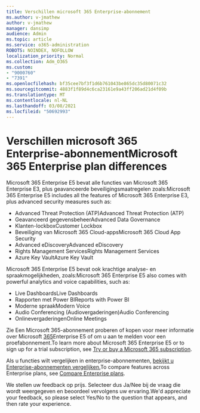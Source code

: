 ```yaml
---
title: Verschillen microsoft 365 Enterprise-abonnement
ms.author: v-jmathew
author: v-jmathew
manager: dansimp
audience: Admin
ms.topic: article
ms.service: o365-administration
ROBOTS: NOINDEX, NOFOLLOW
localization_priority: Normal
ms.collection: Adm_O365
ms.custom:
- "9000760"
- "7391"
ms.openlocfilehash: bf35cee7bf3f1d6b761043be865dc35d80071c32
ms.sourcegitcommit: 4883f1f89d4c6ca23161e9a43ff206ad21d4f09b
ms.translationtype: MT
ms.contentlocale: nl-NL
ms.lasthandoff: 03/08/2021
ms.locfileid: "50692993"
---
```

# <a name="microsoft-365-enterprise-plan-differences"></a><span data-ttu-id="3584d-102">Verschillen microsoft 365 Enterprise-abonnement</span><span class="sxs-lookup"><span data-stu-id="3584d-102">Microsoft 365 Enterprise plan differences</span></span>

<span data-ttu-id="3584d-103">Microsoft 365 Enterprise E5 bevat alle functies van Microsoft 365 Enterprise E3, plus geavanceerde beveiligingsmaatregelen zoals:</span><span class="sxs-lookup"><span data-stu-id="3584d-103">Microsoft 365 Enterprise E5 includes all the features of Microsoft 365 Enterprise E3, plus advanced security measures such as:</span></span>

- <span data-ttu-id="3584d-104">Advanced Threat Protection (ATP)</span><span class="sxs-lookup"><span data-stu-id="3584d-104">Advanced Threat Protection (ATP)</span></span>
- <span data-ttu-id="3584d-105">Geavanceerd gegevensbeheer</span><span class="sxs-lookup"><span data-stu-id="3584d-105">Advanced Data Governance</span></span>
- <span data-ttu-id="3584d-106">Klanten-lockbox</span><span class="sxs-lookup"><span data-stu-id="3584d-106">Customer Lockbox</span></span>
- <span data-ttu-id="3584d-107">Beveiliging van Microsoft 365 Cloud-apps</span><span class="sxs-lookup"><span data-stu-id="3584d-107">Microsoft 365 Cloud App Security</span></span>
- <span data-ttu-id="3584d-108">Advanced eDiscovery</span><span class="sxs-lookup"><span data-stu-id="3584d-108">Advanced eDiscovery</span></span>
- <span data-ttu-id="3584d-109">Rights Management Services</span><span class="sxs-lookup"><span data-stu-id="3584d-109">Rights Management Services</span></span>
- <span data-ttu-id="3584d-110">Azure Key Vault</span><span class="sxs-lookup"><span data-stu-id="3584d-110">Azure Key Vault</span></span>

<span data-ttu-id="3584d-111">Microsoft 365 Enterprise E5 bevat ook krachtige analyse- en spraakmogelijkheden, zoals:</span><span class="sxs-lookup"><span data-stu-id="3584d-111">Microsoft 365 Enterprise E5 also comes with powerful analytics and voice capabilities, such as:</span></span>

- <span data-ttu-id="3584d-112">Live Dashboards</span><span class="sxs-lookup"><span data-stu-id="3584d-112">Live Dashboards</span></span>
- <span data-ttu-id="3584d-113">Rapporten met Power BI</span><span class="sxs-lookup"><span data-stu-id="3584d-113">Reports with Power BI</span></span>
- <span data-ttu-id="3584d-114">Moderne spraak</span><span class="sxs-lookup"><span data-stu-id="3584d-114">Modern Voice</span></span>
- <span data-ttu-id="3584d-115">Audio Conferencing (Audiovergaderingen)</span><span class="sxs-lookup"><span data-stu-id="3584d-115">Audio Conferencing</span></span>
- <span data-ttu-id="3584d-116">Onlinevergaderingen</span><span class="sxs-lookup"><span data-stu-id="3584d-116">Online Meetings</span></span>

<span data-ttu-id="3584d-117">Zie Een Microsoft 365-abonnement proberen of kopen voor meer informatie over Microsoft [365](https://go.microsoft.com/fwlink/?linkid=2099673)Enterprise E5 of om u aan te melden voor een proefabonnement.</span><span class="sxs-lookup"><span data-stu-id="3584d-117">To learn more about Microsoft 365 Enterprise E5 or to sign up for a trial subscription, see [Try or buy a Microsoft 365 subscription](https://go.microsoft.com/fwlink/?linkid=2099673).</span></span>

<span data-ttu-id="3584d-118">Als u functies wilt vergelijken in enterprise-abonnementen, [bekijkt u Enterprise-abonnementen vergelijken.](https://go.microsoft.com/fwlink/?linkid=2097200)</span><span class="sxs-lookup"><span data-stu-id="3584d-118">To compare features across Enterprise plans, see [Compare Enterprise plans](https://go.microsoft.com/fwlink/?linkid=2097200).</span></span>

<span data-ttu-id="3584d-119">We stellen uw feedback op prijs. Selecteer dus Ja/Nee bij de vraag die wordt weergegeven en beoordeel vervolgens uw ervaring.</span><span class="sxs-lookup"><span data-stu-id="3584d-119">We'd appreciate your feedback, so please select Yes/No to the question that appears, and then rate your experience.</span></span>
